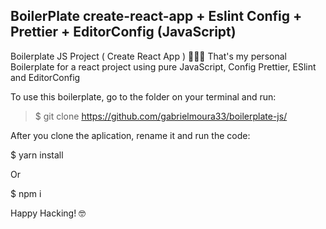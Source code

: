 ## BoilerPlate create-react-app + Eslint Config + Prettier + EditorConfig (JavaScript)

Boilerplate JS Project ( Create React App ) 🧑🏾‍💻
That's my personal Boilerplate for a react project using pure JavaScript, Config Prettier, ESlint and EditorConfig

To use this boilerplate, go to the folder on your terminal and run:

> $ git clone https://github.com/gabrielmoura33/boilerplate-js/

After you clone the aplication, rename it and run the code:

$ yarn install

Or

$ npm i

Happy Hacking! 🤓
